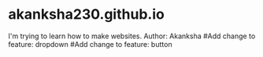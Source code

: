# akanksha230.github.io
I'm trying to learn how to make websites.
Author: Akanksha
#Add change to feature: dropdown
#Add change to feature: button 
